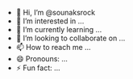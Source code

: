 - 👋 Hi, I’m @sounaksrock
- 👀 I’m interested in ...
- 🌱 I’m currently learning ...
- 💞️ I’m looking to collaborate on ...
- 📫 How to reach me ...
- 😄 Pronouns: ...
- ⚡ Fun fact: ...

<!---
sounaksrock/sounaksrock is a ✨ special ✨ repository because its `README.md` (this file) appears on your GitHub profile.
You can click the Preview link to take a look at your changes.
--->
